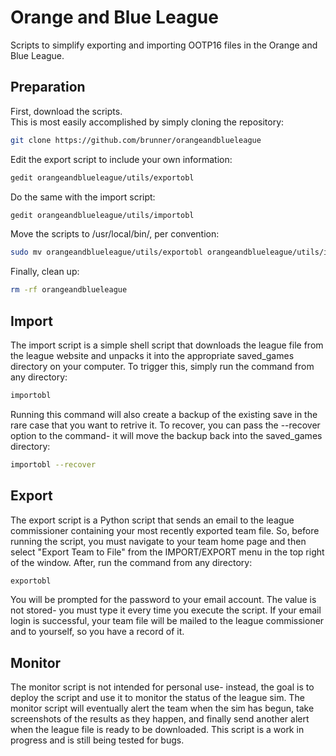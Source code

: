 # Orange and Blue League

Scripts to simplify exporting and importing OOTP16 files in the Orange and Blue League.

## Preparation

First, download the scripts.  
This is most easily accomplished by simply cloning the repository:

```bash
git clone https://github.com/brunner/orangeandblueleague
```

Edit the export script to include your own information:

```bash
gedit orangeandblueleague/utils/exportobl
```

Do the same with the import script:

```bash
gedit orangeandblueleague/utils/importobl
```

Move the scripts to /usr/local/bin/, per convention:

```bash
sudo mv orangeandblueleague/utils/exportobl orangeandblueleague/utils/importobl -t /usr/local/bin
```

Finally, clean up:

```bash
rm -rf orangeandblueleague
```

## Import

The import script is a simple shell script that downloads the league file from the league website and unpacks it into the appropriate saved_games directory on your computer. To trigger this, simply run the command from any directory:

```bash
importobl
```

Running this command will also create a backup of the existing save in the rare case that you want to retrive it. To recover, you can pass the --recover option to the command- it will move the backup back into the saved_games directory:

```bash
importobl --recover
```

## Export

The export script is a Python script that sends an email to the league commissioner containing your most recently exported team file. So, before running the script, you must navigate to your team home page and then select "Export Team to File" from the IMPORT/EXPORT menu in the top right of the window. After, run the command from any directory:

```bash
exportobl
```

You will be prompted for the password to your email account. The value is not stored- you must type it every time you execute the script. If your email login is successful, your team file will be mailed to the league commissioner and to yourself, so you have a record of it.

## Monitor

The monitor script is not intended for personal use- instead, the goal is to deploy the script and use it to monitor the status of the league sim. The monitor script will eventually alert the team when the sim has begun, take screenshots of the results as they happen, and finally send another alert when the league file is ready to be downloaded. This script is a work in progress and is still being tested for bugs.